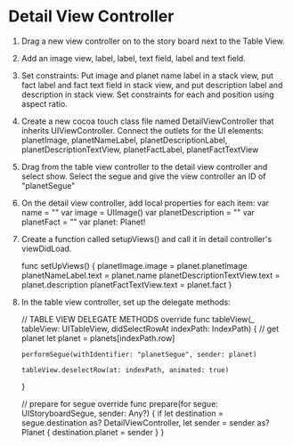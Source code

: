 #  Detail View Controller

1.  Drag a new view controller on to the story board next to the Table View. 

2.  Add an image view, label, label, text field, label and text field.  

3. Set constraints: Put image and planet name label in a stack view, put fact label and fact text field in stack view, and put description label and description in stack view.  Set constraints for each and position using aspect ratio.

4.  Create a new cocoa touch class file named DetailViewController that inherits UIViewController.  Connect the outlets for the UI elements:
    planetImage, planetNameLabel, planetDescriptionLabel, planetDescriptionTextView, planetFactLabel, planetFactTextView

5.  Drag from the table view controller to the detail view controller and select show.  Select the segue and give the view controller an ID of "planetSegue"

6.  On the detail view controller, add local properties for each item:
    var name = ""
    var image = UIImage()
    var planetDescription = ""
    var planetFact = ""
    var planet: Planet!
    
6.  Create a function called setupViews() and call it in detail controller's viewDidLoad.
   
    func setUpViews() {
        planetImage.image = planet.planetImage
        planetNameLabel.text = planet.name
        planetDescriptionTextView.text = planet.description
        planetFactTextView.text = planet.fact
    }

7.  In the table view controller, set up the delegate methods:

    // TABLE VIEW DELEGATE METHODS
    override func tableView(_ tableView: UITableView, didSelectRowAt indexPath: IndexPath) {
        // get planet
        let planet = planets[indexPath.row]
        
        performSegue(withIdentifier: "planetSegue", sender: planet)
        
        tableView.deselectRow(at: indexPath, animated: true)
    }
    
    // prepare for segue
    override func prepare(for segue: UIStoryboardSegue, sender: Any?) {
        if let destination = segue.destination as? DetailViewController,
           let sender = sender as? Planet {
            destination.planet = sender
        }
    }
